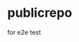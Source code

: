 # publicrepo
for e2e test




















































































































































































































































































































































































































































































































































































































































































































































































































































































































































































































































































































